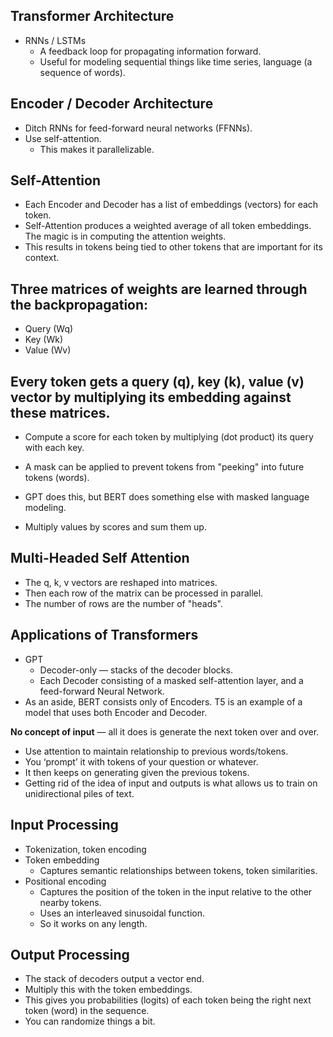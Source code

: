 ## Transformer Architecture

- RNNs / LSTMs
  - A feedback loop for propagating information forward.
  - Useful for modeling sequential things like time series, language (a sequence of words).

## Encoder / Decoder Architecture

- Ditch RNNs for feed-forward neural networks (FFNNs).
- Use self-attention.
  - This makes it parallelizable.

## Self-Attention

- Each Encoder and Decoder has a list of embeddings (vectors) for each token.
- Self-Attention produces a weighted average of all token embeddings. The magic is in computing the attention weights.
- This results in tokens being tied to other tokens that are important for its context.

## Three matrices of weights are learned through the backpropagation:
- Query (Wq)
- Key (Wk)
- Value (Wv)

## Every token gets a query (q), key (k), value (v) vector by multiplying its embedding against these matrices.

- Compute a score for each token by multiplying (dot product) its query with each key.
- A mask can be applied to prevent tokens from "peeking" into future tokens (words).

- GPT does this, but BERT does something else with masked language modeling.
- Multiply values by scores and sum them up.

## Multi-Headed Self Attention

- The q, k, v vectors are reshaped into matrices.
- Then each row of the matrix can be processed in parallel.
- The number of rows are the number of "heads".

## Applications of Transformers

- GPT
  - Decoder-only — stacks of the decoder blocks.
  - Each Decoder consisting of a masked self-attention layer, and a feed-forward Neural Network.
- As an aside, BERT consists only of Encoders. T5 is an example of a model that uses both Encoder and Decoder.

**No concept of input** — all it does is generate the next token over and over.
* Use attention to maintain relationship to previous words/tokens.
* You ‘prompt’ it with tokens of your question or whatever.
* It then keeps on generating given the previous tokens.
* Getting rid of the idea of input and outputs is what allows us to train on unidirectional piles of text.

## Input Processing
- Tokenization, token encoding
- Token embedding
  - Captures semantic relationships between tokens, token similarities.
- Positional encoding
  - Captures the position of the token in the input relative to the other nearby tokens.
  - Uses an interleaved sinusoidal function.
  - So it works on any length.

## Output Processing
- The stack of decoders output a vector end.
- Multiply this with the token embeddings.
- This gives you probabilities (logits) of each token being the right next token (word) in the sequence.
- You can randomize things a bit.
